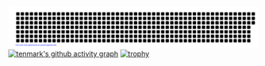 ![gitartwork](gitartwork.svg)
[![tenmark's github activity graph](https://activity-graph.herokuapp.com/graph?username=tenmark86&theme=react-dark)](https://github.com/tenmark86/github-readme-activity-graph)
[![trophy](https://github-profile-trophy.vercel.app/?username=tenmark86-ma&theme=onedark)](https://github.com/tenmark86/github-profile-trophy)

